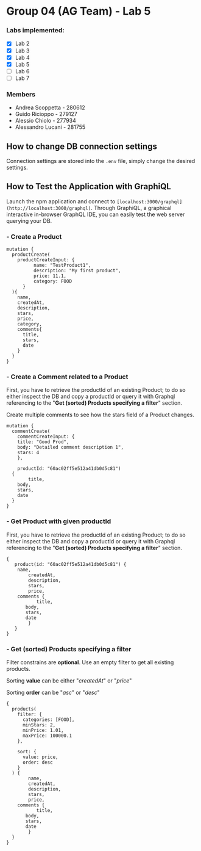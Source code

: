 # Group 04 (AG Team) - Lab 5

### Labs implemented:

- [x] Lab 2
- [x] Lab 3
- [x] Lab 4
- [x] Lab 5
- [ ] Lab 6
- [ ] Lab 7

### Members

* Andrea Scoppetta - 280612
* Guido Ricioppo - 279127
* Alessio Chiolo - 277934
* Alessandro Lucani - 281755

## How to change DB connection settings

Connection settings are stored into the `.env` file, simply change the desired settings.

## How to Test the Application with GraphiQL

Launch the npm application and connect to `[localhost:3000/graphql](http://localhost:3000/graphql)`.
Through GraphiQL, a graphical interactive in-browser GraphQL IDE, you can easily test the web server querying your DB.

### - Create a Product

```
mutation {
  productCreate(
    productCreateInput: {
          name: "TestProduct1",
          description: "My first product",
          price: 11.1,
          category: FOOD
      }
  ){
    name,
    createdAt,
    description,
    stars,
    price,
    category,
    comments{
      title,
      stars,
      date
    }
  }
}
```

### - Create a Comment related to a Product

First, you have to retrieve the productId of an existing Product; to do so either inspect the DB and copy a productId 
or query it with Graphql referencing to the "**Get (sorted) Products specifying a filter**" section.

Create multiple comments to see how the stars field of a Product changes.

```
mutation {
  commentCreate(
    commentCreateInput: {
    title: "Good Prod",
    body: "Detailed comment description 1",
    stars: 4
    },
    
    productId: "60ac02ff5e512a41db0d5c81")
  {
    	title,
	body,
	stars,
	date
  }
}
```

### - Get Product with given productId

First, you have to retrieve the productId of an existing Product; to do so either inspect the DB and copy a productId 
or query it with Graphql referencing to the "**Get (sorted) Products specifying a filter**" section.

```
{ 
   product(id: "60ac02ff5e512a41db0d5c81") {
  	name,
     	createdAt,
     	description,
     	stars,
     	price,
  	comments { 
           title,
	   body,
	   stars,
	   date
        }
   } 
}
```

### - Get (sorted) Products specifying a filter

Filter constrains are **optional**. Use an empty filter to get all existing products.

Sorting **value** can be either "*createdAt*" or "*price*"

Sorting **order** can be "*asc*" or "*desc*"

```
{
  products(
    filter: {
      categories: [FOOD],
      minStars: 2,
      minPrice: 1.01,
      maxPrice: 100000.1      
    },
    
    sort: {
      value: price,
      order: desc
    }
  ) {
    	name,
     	createdAt,
     	description,
     	stars,
     	price,
  	comments { 
           title,
	   body,
	   stars,
	   date
        }
  }
}
```
